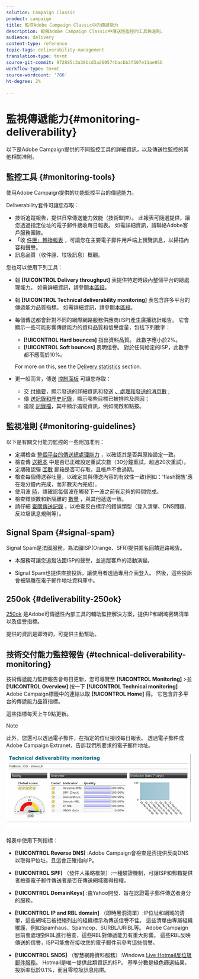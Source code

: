 ```yaml
---
solution: Campaign Classic
product: campaign
title: 監控Adobe Campaign Classic中的傳遞能力
description: 瞭解Adobe Campaign Classic中傳送性監控的工具與准則。
audience: delivery
content-type: reference
topic-tags: deliverability-management
translation-type: tm+mt
source-git-commit: 972885c3a38bcd3a260574bacbb3f507e11ae05b
workflow-type: tm+mt
source-wordcount: '786'
ht-degree: 2%

---
```



# 監視傳遞能力{#monitoring-deliverability}

以下是Adobe Campaign提供的不同監控工具的詳細資訊，以及傳送性監控的其他相關准則。

## 監控工具 {#monitoring-tools}

使用Adobe Campaign提供的功能監控平台的傳遞能力。

Deliverability套件可讓您存取：

* 技術追蹤報告，提供日常傳送能力效能（技術監控）。 此報表可隨選提供，讓您透過指定位址的電子郵件接收每日報表。 如需詳細資訊，請聯絡Adobe客戶服務團隊。
* 「收 [件匣」轉換報表](../../delivery/using/inbox-rendering.md) ，可讓您在主要電子郵件用戶端上預覽訊息，以掃描內容和聲譽。
* 訊息品質（收件匣、垃圾訊息）概觀。

您也可以使用下列工具：

* 報 **[!UICONTROL Delivery throughput]** 表提供特定時段內整個平台的總處理能力。 如需詳細資訊，請參閱[本區段](../../reporting/using/global-reports.md#delivery-throughput)。
* 報 **[!UICONTROL Technical deliverability monitoring]** 表包含許多平台的傳遞能力品質指標。 如需詳細資訊，請參閱[本區段](#technical-deliverability-monitoring)。
* 每個傳送都會針對不同的網際網路服務供應商(ISP)產生廣播統計報告。 它會顯示一些可能影響傳遞能力的資料品質和信譽度量，包括下列數字：
   * **[!UICONTROL Hard bounces]** 指出資料品質。 此數字應小於2%。
   * **[!UICONTROL Soft bounces]** 表明信譽。 對於任何給定的ISP，此數字都不應高於10%。

   For more on this, see the [Delivery statistics](../../reporting/using/global-reports.md#delivery-statistics) section.
* 更一般而言，傳送 [控制面板](../../delivery/using/monitoring-a-delivery.md#delivery-dashboard) 可讓您存取：
   * 交 [付摘要](../../delivery/using/monitoring-a-delivery.md#delivery-summary)，顯示發送的詳細資訊和發送 [、處理和發送的消息數](../../delivery/using/monitoring-a-delivery.md#number-of-messages-sent) ;
   * 傳 [送記錄和歷史記錄](../../delivery/using/monitoring-a-delivery.md#delivery-logs-and-history)，顯示哪些目標已被排除及原因；
   * 追蹤 [記錄檔](../../delivery/using/monitoring-a-delivery.md#tracking-logs)，其中顯示追蹤資訊，例如開啟和點按。

## 監視准則 {#monitoring-guidelines}

以下是有關交付能力監控的一些附加准則：

* 定期檢查 [整個平台的傳送總處理能力](../../reporting/using/global-reports.md#delivery-throughput) ，以確認其是否與原始設定一致。
* 檢查傳 [送範本](../../delivery/using/understanding-delivery-failures.md#retries-after-a-delivery-temporary-failure) 中是否已正確設定重試次數（30分鐘重試，超過20次重試）。
* 定期確認彈 [回數](../../delivery/using/understanding-delivery-failures.md#bounce-mail-management) 郵箱是否可存取，且帳戶不會過期。
* 檢查每個傳送吞吐量，以確定其與傳送內容的有效性一致(例如：&#39;flash銷售&#39;應在幾分鐘內完成，而非數天內完成)。
* 使用波 [時](../../delivery/using/steps-sending-the-delivery.md#sending-using-multiple-waves)，請確認每個波在觸發下一波之前有足夠的時間完成。
* 檢查錯誤數和新隔離的 [數量](../../delivery/using/understanding-quarantine-management.md) ，與其他遞送一致。
* 請仔細 [查閱傳送記錄](../../delivery/using/monitoring-a-delivery.md#delivery-logs-and-history) ，以檢查反白標示的錯誤類型（登入清單、DNS問題、反垃圾訊息規則等）。

## Signal Spam {#signal-spam}

Signal Spam是法國服務，為法國ISP(Orange、SFR)提供匿名回饋迴路報告。

* 本服務可讓您追蹤法國ISP的聲譽，並追蹤客戶的活動演變。

* Signal Spam也提供直接投訴，讓使用者透過專用介面登入。 然後，這些投訴會被隔離在電子郵件地址資料庫中。

## 250ok {#deliverability-250ok}

[250ok](https://250ok.com/) 是Adobe可傳遞性內部工具的輔助監控解決方案，提供IP和網域密碼清單以及信譽指標。

提供的資訊是即時的，可提供主動幫助。

## 技術交付能力監控報告 {#technical-deliverability-monitoring}

技術傳遞能力監控報告會每日更新，您可導覽至 **[!UICONTROL Monitoring]** >並 **[!UICONTROL Overview]** 按一下 **[!UICONTROL Technical monitoring]** Adobe Campaign標籤中的連結以取 **[!UICONTROL Home]** 得。 它包含許多平台的傳遞能力品質指標。

這些指標每天上午9點更新。

>[!NOTE]
>
>此外，您還可以透過電子郵件，在指定的位址接收每日報表。 透過電子郵件或Adobe Campaign Extranet，告訴我們所要求的電子郵件地址。

![](assets/s_tn_del_monitoring.png)

報表中使用下列指標：

* **[!UICONTROL Reverse DNS]** :Adobe Campaign會檢查是否提供反向DNS以取得IP位址，且這會正確指向IP。

* **[!UICONTROL SPF]** （發件人策略框架）:一種驗證機制，可讓ISP和郵箱提供者檢查電子郵件傳送者是否在傳送網域獲得授權。

* **[!UICONTROL DomainKeys]** :由Yahoo開發、旨在認證電子郵件傳送者身分的服務。

* **[!UICONTROL IP and RBL domain]** （即時黑洞清單）:IP位址和網域的清單，這些網域已被拒絕列出的組織標示為傳送信譽不佳。 這些清單由專屬組織維護，例如Spamhaus、Spamcop、SURBL/URIBL等。 Adobe Campaign目前會處理對RBL進行檢查，這些RBL對傳遞能力有重大影響。 這些RBL反映傳送的信譽，ISP可能會在接收您的電子郵件前參考這些信譽。

* **[!UICONTROL SNDS]** （智慧網路資料服務）:Windows [Live Hotmail反垃圾郵件服務](https://sendersupport.olc.protection.outlook.com/snds/FAQ.aspx)。 Hotmail是唯一提供此類資訊的ISP。 基準分數是綠色篩選結果，投訴率低於0.1%，而且零垃圾訊息陷阱。

<!--### Delivery Reports - Broadcast Statistics {#broadcast-statistics}

Each delivery will generate a broadcast statistics report when you open a delivery in the “Deliveries List”, which includes some reputation metrics that may impact your deliverability.-->
